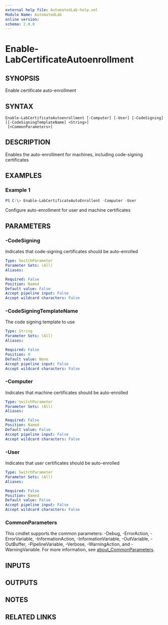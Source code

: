 ```yaml
---
external help file: AutomatedLab-help.xml
Module Name: AutomatedLab
online version:
schema: 2.0.0
---
```


# Enable-LabCertificateAutoenrollment

## SYNOPSIS
Enable certificate auto-enrollment

## SYNTAX

```
Enable-LabCertificateAutoenrollment [-Computer] [-User] [-CodeSigning] [[-CodeSigningTemplateName] <String>]
 [<CommonParameters>]
```

## DESCRIPTION
Enables the auto-enrollment for machines, including code-signing certificates

## EXAMPLES

### Example 1
```powershell
PS C:\> Enable-LabCertificateAutoEnrollent -Computer -User
```

Configure auto-enrollment for user and machine certificates

## PARAMETERS

### -CodeSigning
Indicates that code-signing certificates should be auto-enrolled

```yaml
Type: SwitchParameter
Parameter Sets: (All)
Aliases:

Required: False
Position: Named
Default value: False
Accept pipeline input: False
Accept wildcard characters: False
```

### -CodeSigningTemplateName
The code signing template to use

```yaml
Type: String
Parameter Sets: (All)
Aliases:

Required: False
Position: 0
Default value: None
Accept pipeline input: False
Accept wildcard characters: False
```

### -Computer
Indicates that machine certificates should be auto-enrolled

```yaml
Type: SwitchParameter
Parameter Sets: (All)
Aliases:

Required: False
Position: Named
Default value: False
Accept pipeline input: False
Accept wildcard characters: False
```

### -User
Indicates that user certificates should be auto-enrolled

```yaml
Type: SwitchParameter
Parameter Sets: (All)
Aliases:

Required: False
Position: Named
Default value: False
Accept pipeline input: False
Accept wildcard characters: False
```

### CommonParameters
This cmdlet supports the common parameters: -Debug, -ErrorAction, -ErrorVariable, -InformationAction, -InformationVariable, -OutVariable, -OutBuffer, -PipelineVariable, -Verbose, -WarningAction, and -WarningVariable. For more information, see [about_CommonParameters](http://go.microsoft.com/fwlink/?LinkID=113216).

## INPUTS

## OUTPUTS

## NOTES

## RELATED LINKS
